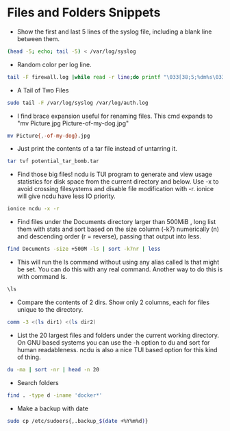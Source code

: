 # Files and Folders Snippets


+ Show the first and last 5 lines of the syslog file, including a blank line between them.
```bash
(head -5; echo; tail -5) < /var/log/syslog
```

+ Random color per log line.
```bash
tail -F firewall.log |while read -r line;do printf "\033[38;5;%dm%s\033[0m\n" $(($RANDOM%255)) "$line";done 
```

+ A Tail of Two Files
```bash
sudo tail -F /var/log/syslog /var/log/auth.log 
```

+ I find brace expansion useful for renaming files. This cmd expands to "mv Picture.jpg Picture-of-my-dog.jpg"
```bash
mv Picture{,-of-my-dog}.jpg 
```

+ Just print the contents of a tar file instead of untarring it.
```bash
tar tvf potential_tar_bomb.tar 
```

+ Find those big files! ncdu is TUI program to generate and view usage statistics for disk space from the current directory and below. Use -x to avoid crossing filesystems and disable file modification with -r. ionice will give ncdu have less IO priority.
```bash
ionice ncdu -x -r 
```

+ Find files under the Documents directory larger than 500MiB , long list them with stats and sort based on the size column (-k7) numerically (n) and descending order (r = reverse), passing that output into less.
```bash
find Documents -size +500M -ls | sort -k7nr | less 
```

+ This will run the ls command without using any alias called ls that might be set. You can do this with any real command. Another way to do this is with command ls.
```bash
\ls 
```

+ Compare the contents of 2 dirs. Show only 2 columns, each for files unique to the directory.
```bash
comm -3 <(ls dir1) <(ls dir2) 
```

+ List the 20 largest files and folders under the current working directory. On GNU based systems you can use the -h option to du and sort for human readableness. ncdu is also a nice TUI based option for this kind of thing.
```bash
du -ma | sort -nr | head -n 20 
```

+ Search folders
```bash
find . -type d -iname 'docker*'
```

+ Make a backup with date
```bash
sudo cp /etc/sudoers{,.backup_$(date +%Y%m%d)}
```

